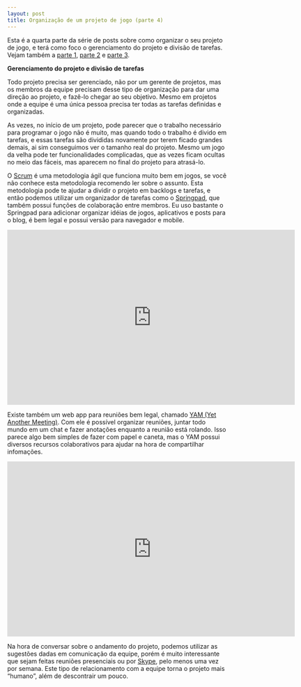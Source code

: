 ```yaml
---
layout: post
title: Organização de um projeto de jogo (parte 4)
---
```


Esta é a quarta parte da série de posts sobre como organizar o seu projeto de jogo, e terá como foco o gerenciamento do projeto e divisão de tarefas. Vejam também a [parte 1](http://gamedeveloper.com.br/blog/2012/06/04/organizacao-projeto-jogo-parte-1/ "Parte 1"), [parte 2](http://gamedeveloper.com.br/blog/2012/06/05/organizacao-projeto-jogo-parte-2/ "Parte 2") e [parte 3](http://gamedeveloper.com.br/blog/2012/06/06/organizacao-projeto-jogo-parte-3/ "Parte 3").

**Gerenciamento do projeto e divisão de tarefas**

Todo projeto precisa ser gerenciado, não por um gerente de projetos, mas os membros da equipe precisam desse tipo de organização para dar uma direção ao projeto, e fazê-lo chegar ao seu objetivo. Mesmo em projetos onde a equipe é uma única pessoa precisa ter todas as tarefas definidas e organizadas.

As vezes, no início de um projeto, pode parecer que o trabalho necessário para programar o jogo não é muito, mas quando todo o trabalho é divido em tarefas, e essas tarefas são divididas novamente por terem ficado grandes demais, ai sim conseguimos ver o tamanho real do projeto. Mesmo um jogo da velha pode ter funcionalidades complicadas, que as vezes ficam ocultas no meio das fáceis, mas aparecem no final do projeto para atrasá-lo.

O [Scrum](http://www.scrum.org/ "Scrum") é uma metodologia ágil que funciona muito bem em jogos, se você não conhece esta metodologia recomendo ler sobre o assunto. Esta metodologia pode te ajudar a dividir o projeto em backlogs e tarefas, e então podemos utilizar um organizador de tarefas como o [Springpad](http://springpad.com/ "Springpad"), que também possui funções de colaboração entre membros. Eu uso bastante o Springpad para adicionar organizar idéias de jogos, aplicativos e posts para o blog, é bem legal e possui versão para navegador e mobile.

<span class="embed-youtube" style="text-align:center; display: block;"><iframe allowfullscreen="true" class="youtube-player" frameborder="0" height="402" src="http://www.youtube.com/embed/XU0llRltyFM?version=3&rel=1&fs=1&autohide=2&showsearch=0&showinfo=1&iv_load_policy=1&wmode=transparent" type="text/html" width="660"></iframe></span>

Existe também um web app para reuniões bem legal, chamado [YAM (Yet Another Meeting)](https://app.yamlabs.com/signin "YAM"). Com ele é possível organizar reuniões, juntar todo mundo em um chat e fazer anotações enquanto a reunião está rolando. Isso parece algo bem simples de fazer com papel e caneta, mas o YAM possui diversos recursos colaborativos para ajudar na hora de compartilhar infomações.

<span class="embed-youtube" style="text-align:center; display: block;"><iframe allowfullscreen="true" class="youtube-player" frameborder="0" height="402" src="http://www.youtube.com/embed/biAl_nnwf6U?version=3&rel=1&fs=1&autohide=2&showsearch=0&showinfo=1&iv_load_policy=1&wmode=transparent" type="text/html" width="660"></iframe></span>

Na hora de conversar sobre o andamento do projeto, podemos utilizar as sugestões dadas em comunicação da equipe, porém é muito interessante que sejam feitas reuniões presenciais ou por [Skype](http://skype.com/ "Skype"), pelo menos uma vez por semana. Este tipo de relacionamento com a equipe torna o projeto mais “humano”, além de descontrair um pouco.
